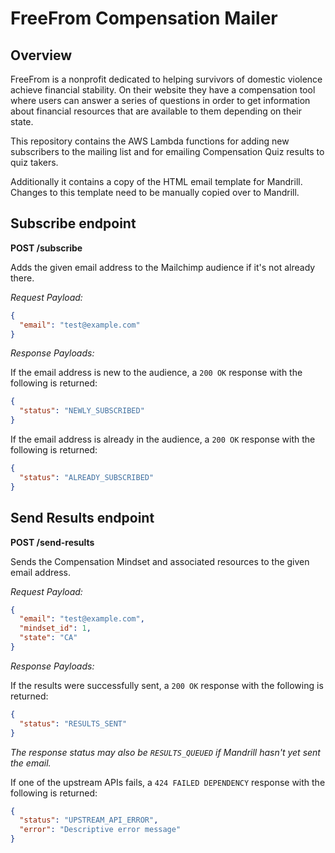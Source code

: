 # FreeFrom Compensation Mailer

## Overview

FreeFrom is a nonprofit dedicated to helping survivors of domestic violence achieve financial stability. On their website they have a compensation tool where users can answer a series of questions in order to get information about financial resources that are available to them depending on their state.

This repository contains the AWS Lambda functions for adding new subscribers to the mailing list and for emailing Compensation Quiz results to quiz takers.

Additionally it contains a copy of the HTML email template for Mandrill. Changes to this template need to be manually copied over to Mandrill.

## Subscribe endpoint

**POST /subscribe**

Adds the given email address to the Mailchimp audience if it's not already there.

_Request Payload:_

```json
{
  "email": "test@example.com"
}
```

_Response Payloads:_

If the email address is new to the audience, a `200 OK` response with the following is returned:

```json
{
  "status": "NEWLY_SUBSCRIBED"
}
```

If the email address is already in the audience, a `200 OK` response with the following is returned:

```json
{
  "status": "ALREADY_SUBSCRIBED"
}
```

## Send Results endpoint

**POST /send-results**

Sends the Compensation Mindset and associated resources to the given email address.

_Request Payload:_

```json
{
  "email": "test@example.com",
  "mindset_id": 1,
  "state": "CA"
}
```

_Response Payloads:_

If the results were successfully sent, a `200 OK` response with the following is returned:

```json
{
  "status": "RESULTS_SENT"
}
```

_The response status may also be `RESULTS_QUEUED` if Mandrill hasn't yet sent the email._

If one of the upstream APIs fails, a `424 FAILED DEPENDENCY` response with the following is returned:

```json
{
  "status": "UPSTREAM_API_ERROR",
  "error": "Descriptive error message"
}
```
